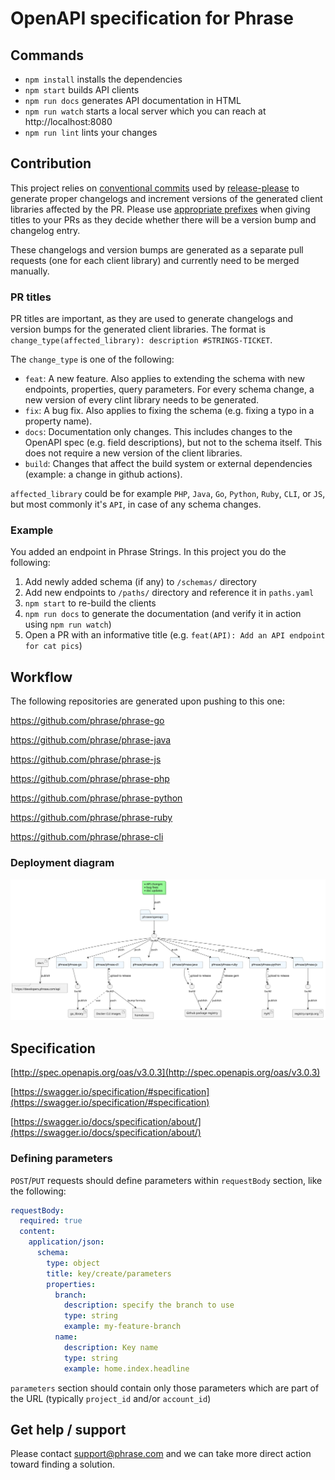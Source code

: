 # OpenAPI specification for Phrase

## Commands

* `npm install` installs the dependencies
* `npm start` builds API clients
* `npm run docs` generates API documentation in HTML
* `npm run watch` starts a local server which you can reach at http://localhost:8080
* `npm run lint` lints your changes

## Contribution

This project relies on [conventional commits](https://www.conventionalcommits.org) used by [release-please](https://github.com/googleapis/release-please) to generate proper changelogs and increment versions of the generated client libraries affected by the PR. Please use [appropriate prefixes](https://kapeli.com/cheat_sheets/Conventional_Commits.docset/Contents/Resources/Documents/index) when giving titles to your PRs as they decide whether there will be a version bump and changelog entry.

These changelogs and version bumps are generated as a separate pull requests (one for each client library) and currently need to be merged manually.

### PR titles

PR titles are important, as they are used to generate changelogs and version bumps for the generated client libraries. The format is `change_type(affected_library): description #STRINGS-TICKET`.

The `change_type` is one of the following:
* `feat`: A new feature. Also applies to extending the schema with new endpoints, properties, query parameters. For every schema change, a new version of every clint library needs to be generated.
* `fix`: A bug fix. Also applies to fixing the schema (e.g. fixing a typo in a property name).
* `docs`: Documentation only changes. This includes changes to the OpenAPI spec (e.g. field descriptions), but not to the schema itself. This does not require a new version of the client libraries.
* `build`: Changes that affect the build system or external dependencies (example: a change in github actions).

`affected_library` could be for example `PHP`, `Java`, `Go`, `Python`, `Ruby`, `CLI`, or `JS`, but most commonly it's `API`, in case of any schema changes.

### Example

You added an endpoint in Phrase Strings. In this project you do the following:

1. Add newly added schema (if any) to `/schemas/` directory
2. Add new endpoints to `/paths/` directory and reference it in `paths.yaml`
3. `npm start` to re-build the clients
4. `npm run docs` to generate the documentation (and verify it in action using `npm run watch`)
5. Open a PR with an informative title (e.g. `feat(API): Add an API endpoint for cat pics`)

## Workflow

The following repositories are generated upon pushing to this one:

https://github.com/phrase/phrase-go

https://github.com/phrase/phrase-java

https://github.com/phrase/phrase-js

https://github.com/phrase/phrase-php

https://github.com/phrase/phrase-python

https://github.com/phrase/phrase-ruby

https://github.com/phrase/phrase-cli

### Deployment diagram

![Deployment diagram](docs/openapi%20workflow.svg)

## Specification

[http://spec.openapis.org/oas/v3.0.3](http://spec.openapis.org/oas/v3.0.3)

[https://swagger.io/specification/#specification](https://swagger.io/specification/#specification)

[https://swagger.io/docs/specification/about/](https://swagger.io/docs/specification/about/)

### Defining parameters

`POST`/`PUT` requests should define parameters within `requestBody` section, like the following:

```yaml
requestBody:
  required: true
  content:
    application/json:
      schema:
        type: object
        title: key/create/parameters
        properties:
          branch:
            description: specify the branch to use
            type: string
            example: my-feature-branch
          name:
            description: Key name
            type: string
            example: home.index.headline
```

`parameters` section should contain only those parameters which are part of the URL (typically `project_id` and/or `account_id`)

## Get help / support

Please contact [support@phrase.com](mailto:support@phrase.com?subject=[GitHub]%20openapi) and we can take more direct action toward finding a solution.
